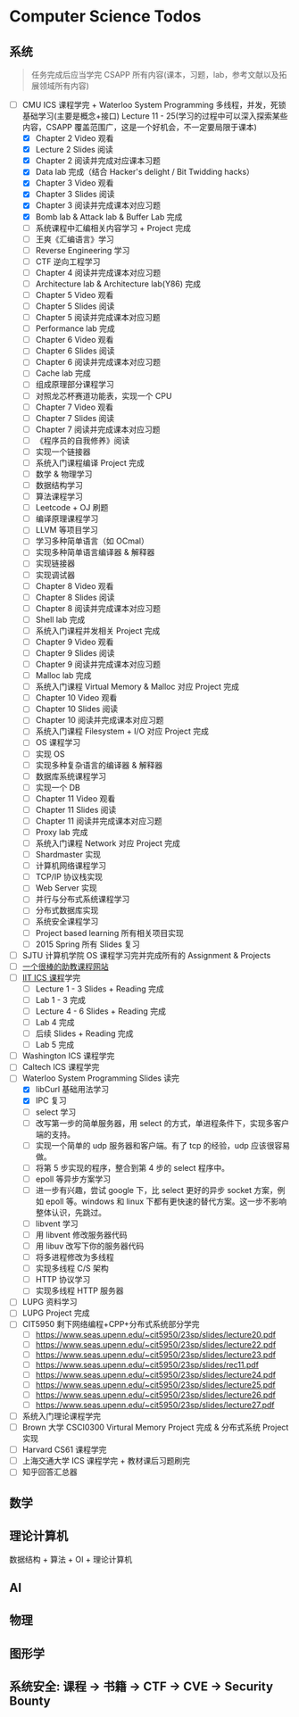 # Computer Science Todos

## 系统

> 任务完成后应当学完 CSAPP 所有内容(课本，习题，lab，参考文献以及拓展领域所有内容)

- [ ] CMU ICS 课程学完 + Waterloo System Programming 多线程，并发，死锁基础学习(主要是概念+接口) Lecture 11 - 25(学习的过程中可以深入探索某些内容，CSAPP 覆盖范围广，这是一个好机会，不一定要局限于课本)
  - [x] Chapter 2 Video 观看
  - [x] Lecture 2 Slides 阅读
  - [x] Chapter 2 阅读并完成对应课本习题
  - [x] Data lab 完成（结合 Hacker's delight / Bit Twidding hacks）
  - [x] Chapter 3 Video 观看
  - [x] Chapter 3 Slides 阅读
  - [x] Chapter 3 阅读并完成课本对应习题
  - [x] Bomb lab & Attack lab & Buffer Lab 完成
  - [ ] 系统课程中汇编相关内容学习 + Project 完成
  - [ ] 王爽《汇编语言》学习
  - [ ] Reverse Engineering 学习
  - [ ] CTF 逆向工程学习
  <!-- - [ ] Windows 逆向学习 -->
  - [ ] Chapter 4 阅读并完成课本对应习题
  - [ ] Architecture lab & Architecture lab(Y86) 完成
  - [ ] Chapter 5 Video 观看
  - [ ] Chapter 5 Slides 阅读
  - [ ] Chapter 5 阅读并完成课本对应习题
  - [ ] Performance lab 完成
  - [ ] Chapter 6 Video 观看
  - [ ] Chapter 6 Slides 阅读
  - [ ] Chapter 6 阅读并完成课本对应习题
  - [ ] Cache lab 完成
  - [ ] 组成原理部分课程学习
  - [ ] 对照龙芯杯赛道功能表，实现一个 CPU
  - [ ] Chapter 7 Video 观看
  - [ ] Chapter 7 Slides 阅读
  - [ ] Chapter 7 阅读并完成课本对应习题
  - [ ] 《程序员的自我修养》阅读
  - [ ] 实现一个链接器
  - [ ] 系统入门课程编译 Project 完成
  - [ ] 数学 & 物理学习
  - [ ] 数据结构学习
  - [ ] 算法课程学习
  - [ ] Leetcode + OJ 刷题
  - [ ] 编译原理课程学习
  - [ ] LLVM 等项目学习
  - [ ] 学习多种简单语言（如 OCmal）
  - [ ] 实现多种简单语言编译器 & 解释器
  - [ ] 实现链接器
  - [ ] 实现调试器
  - [ ] Chapter 8 Video 观看
  - [ ] Chapter 8 Slides 阅读
  - [ ] Chapter 8 阅读并完成课本对应习题
  - [ ] Shell lab 完成
  - [ ] 系统入门课程并发相关 Project 完成
  - [ ] Chapter 9 Video 观看
  - [ ] Chapter 9 Slides 阅读
  - [ ] Chapter 9 阅读并完成课本对应习题
  - [ ] Malloc lab 完成
  - [ ] 系统入门课程 Virtual Memory & Malloc 对应 Project 完成
  - [ ] Chapter 10 Video 观看
  - [ ] Chapter 10 Slides 阅读
  - [ ] Chapter 10 阅读并完成课本对应习题
  - [ ] 系统入门课程 Filesystem + I/O 对应 Project 完成
  - [ ] OS 课程学习
  - [ ] 实现 OS
  - [ ] 实现多种复杂语言的编译器 & 解释器
  - [ ] 数据库系统课程学习
  - [ ] 实现一个 DB
  - [ ] Chapter 11 Video 观看
  - [ ] Chapter 11 Slides 阅读
  - [ ] Chapter 11 阅读并完成课本对应习题
  - [ ] Proxy lab 完成
  - [ ] 系统入门课程 Network 对应 Project 完成
  - [ ] Shardmaster 实现
  - [ ] 计算机网络课程学习
  - [ ] TCP/IP 协议栈实现
  - [ ] Web Server 实现
  - [ ] 并行与分布式系统课程学习
  - [ ] 分布式数据库实现
  - [ ] 系统安全课程学习
  - [ ] Project based learning 所有相关项目实现
  - [ ] 2015 Spring 所有 Slides 复习
- [ ] SJTU 计算机学院 OS 课程学习完并完成所有的 Assignment & Projects
- [ ] [一个很棒的助教课程网站](https://www-users.cse.umn.edu/~kauffman/)
- [ ] [IIT ICS 课程](https://moss.cs.iit.edu/cs351/)学完
  - [ ] Lecture 1 - 3 Slides + Reading 完成
  - [ ] Lab 1 - 3 完成
  - [ ] Lecture 4 - 6 Slides + Reading 完成
  - [ ] Lab 4 完成
  - [ ] 后续 Slides + Reading 完成
  - [ ] Lab 5 完成
- [ ] Washington ICS 课程学完
- [ ] Caltech ICS 课程学完
- [ ] Waterloo System Programming Slides 读完
  - [x] libCurl 基础用法学习
  - [x] IPC 复习
  - [ ] select 学习
  - [ ] 改写第一步的简单服务器，用 select 的方式，单进程条件下，实现多客户端的支持。
  - [ ] 实现一个简单的 udp 服务器和客户端。有了 tcp 的经验，udp 应该很容易做。
  - [ ] 将第 5 步实现的程序，整合到第 4 步的 select 程序中。
  - [ ] epoll 等异步方案学习
  - [ ] 进一步有兴趣，尝试 google 下，比 select 更好的异步 socket 方案，例如 epoll 等。windows 和 linux 下都有更快速的替代方案。这一步不影响整体认识，先跳过。
  - [ ] libvent 学习
  - [ ] 用 libvent 修改服务器代码
  - [ ] 用 libuv 改写下你的服务器代码
  - [ ] 将多进程修改为多线程
  - [ ] 实现多线程 C/S 架构
  - [ ] HTTP 协议学习
  - [ ] 实现多线程 HTTP 服务器
- [ ] LUPG 资料学习
- [ ] LUPG Project 完成
- [ ] CIT5950 剩下网络编程+CPP+分布式系统部分学完
  - [ ] https://www.seas.upenn.edu/~cit5950/23sp/slides/lecture20.pdf
  - [ ] https://www.seas.upenn.edu/~cit5950/23sp/slides/lecture22.pdf
  - [ ] https://www.seas.upenn.edu/~cit5950/23sp/slides/lecture23.pdf
  - [ ] https://www.seas.upenn.edu/~cit5950/23sp/slides/rec11.pdf
  - [ ] https://www.seas.upenn.edu/~cit5950/23sp/slides/lecture24.pdf
  - [ ] https://www.seas.upenn.edu/~cit5950/23sp/slides/lecture25.pdf
  - [ ] https://www.seas.upenn.edu/~cit5950/23sp/slides/lecture26.pdf
  - [ ] https://www.seas.upenn.edu/~cit5950/23sp/slides/lecture27.pdf
- [ ] 系统入门理论课程学完
- [ ] Brown 大学 CSCI0300 Virtural Memory Project 完成 & 分布式系统 Project 实现
- [ ] Harvard CS61 课程学完
- [ ] 上海交通大学 ICS 课程学完 + 教材课后习题刷完
- [ ] 知乎回答汇总器

## 数学

## 理论计算机

数据结构 + 算法 + OI + 理论计算机

## AI

## 物理

## 图形学

## 系统安全: 课程 -> 书籍 -> CTF -> CVE -> Security Bounty
